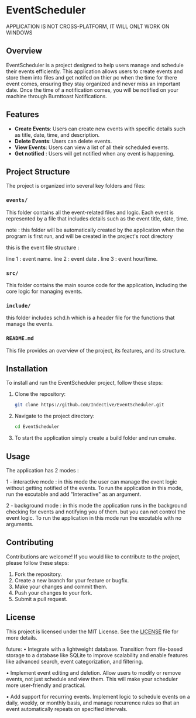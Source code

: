 # EventScheduler

APPLICATION IS NOT CROSS-PLATFORM, IT WILL ONLT WORK ON WINDOWS

## Overview
EventScheduler is a project designed to help users manage and schedule their events efficiently. This application allows users to create events and store them into files and get notifed on thier pc when the time for there event comes, ensuring they stay organized and never miss an important date.
Once the time of a notification comes, you will be notified on your machine through Burnttoast Notifications.

## Features
- **Create Events**: Users can create new events with specific details such as title, date, time, and description.
- **Delete Events**: Users can delete events.
- **View Events**: Users can view a list of all their scheduled events.
- **Get notified** : Users will get notified when any event is happening.


## Project Structure
The project is organized into several key folders and files:

### `events/`
This folder contains all the event-related files and logic. Each event is represented by a file that includes details such as the event title, date, time.

note : this folder will be automatically created by the application when the program is first run, and will be created in the project's root directory

this is the event file structure : 

line 1 : event name.
line 2 : event date .
line 3 : event hour/time.

### `src/`
This folder contains the main source code for the application, including the core logic for managing events.

### `include/`
this folder includes schd.h which is a header file for the functions that manage the events.

### `README.md`
This file provides an overview of the project, its features, and its structure.

## Installation
To install and run the EventScheduler project, follow these steps:

1. Clone the repository:
    ```sh
    git clone https://github.com/Indective/EventScheduler.git
    ```
2. Navigate to the project directory:
    ```sh
    cd EventScheduler
    ```
3. To start the application simply create a build folder and run cmake.

## Usage
The application has 2 modes : 

1 - interactive mode :
in this mode the user can manage the event logic without getting notified of the events.
To run the application in this mode, run the excutable and add "Interactive" as an argument.

2 - background mode :
in this mode the application runs in the background checking for events and notifying you of them. but you can not control the event logic. 
To run the application in this mode run the excutable with no arguments.

## Contributing
Contributions are welcome! If you would like to contribute to the project, please follow these steps:

1. Fork the repository.
2. Create a new branch for your feature or bugfix.
3. Make your changes and commit them.
4. Push your changes to your fork.
5. Submit a pull request.

## License
This project is licensed under the MIT License. See the [LICENSE](LICENSE) file for more details.

future:
• Integrate with a lightweight database. Transition from file-based storage to a database like SQLite to improve scalability and enable features like advanced search, event categorization, and filtering.

• Implement event editing and deletion. Allow users to modify or remove events, not just schedule and view them. This will make your scheduler more user-friendly and practical.

• Add support for recurring events. Implement logic to schedule events on a daily, weekly, or monthly basis, and manage recurrence rules so that an event automatically repeats on specified intervals.